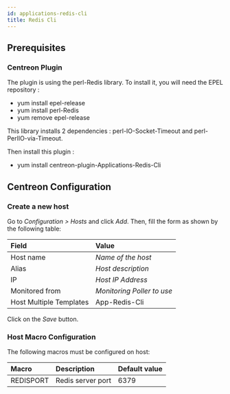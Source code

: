 ```yaml
---
id: applications-redis-cli
title: Redis Cli
---
```


## Prerequisites

### Centreon Plugin

The plugin is using the perl-Redis library. To install it, you will need the
EPEL repository : 
* yum install epel-release 
* yum install perl-Redis 
* yum remove epel-release 

This library installs 2 dependencies :
perl-IO-Socket-Timeout and perl-PerlIO-via-Timeout.

Then install this plugin : 
* yum install centreon-plugin-Applications-Redis-Cli

## Centreon Configuration

### Create a new host

Go to *Configuration \> Hosts* and click *Add*. Then, fill the form as shown by
the following table:

| Field                   | Value                      |
| :---------------------- | :------------------------- |
| Host name               | *Name of the host*         |
| Alias                   | *Host description*         |
| IP                      | *Host IP Address*          |
| Monitored from          | *Monitoring Poller to use* |
| Host Multiple Templates | App-Redis-Cli              |

Click on the *Save* button.

### Host Macro Configuration

The following macros must be configured on host:

| Macro     | Description       | Default value |
| :-------- | :---------------- | :------------ |
| REDISPORT | Redis server port | 6379          |
